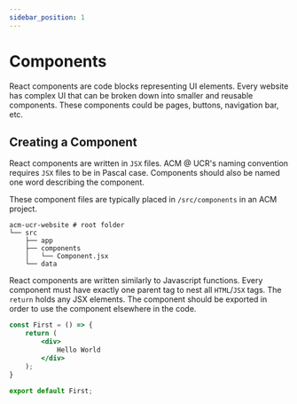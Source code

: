 ```yaml
---
sidebar_position: 1
---
```


# Components

React components are code blocks representing UI elements. Every website has complex UI that can be broken down into smaller and reusable components. These components could be pages, buttons, navigation bar, etc.

## Creating a Component

React components are written in `JSX` files. ACM @ UCR's naming convention requires `JSX` files to be in Pascal case. Components should also be named one word describing the component.

These component files are typically placed in `/src/components` in an ACM project.

```
acm-ucr-website # root folder
└── src
    ├── app
    ├── components
    │	└── Component.jsx
	└── data
```

React components are written similarly to Javascript functions. Every component must have exactly one parent tag to nest all `HTML`/`JSX` tags. The `return` holds any JSX elements. The component should be exported in order to use the component elsewhere in the code.

```jsx title="/src/components/Component.jsx"
const First = () => {
	return (
		<div>
			Hello World
		</div>
	);
}

export default First;
```